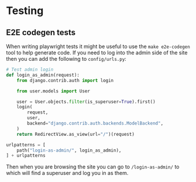 # Testing

## E2E codegen tests

When writing playwright tests it might be useful to use the `make e2e-codegen` tool to help generate code.
If you need to log into the admin side of the site then you can add the following to `config/urls.py`:

```python
# Test admin login
def login_as_admin(request):
    from django.contrib.auth import login

    from user.models import User

    user = User.objects.filter(is_superuser=True).first()
    login(
        request,
        user,
        backend="django.contrib.auth.backends.ModelBackend",
    )
    return RedirectView.as_view(url="/")(request)

urlpatterns = [
    path("login-as-admin/", login_as_admin),
] + urlpatterns
```

Then when you are browsing the site you can go to `/login-as-admin/` to which will find a superuser and log you in as them.
